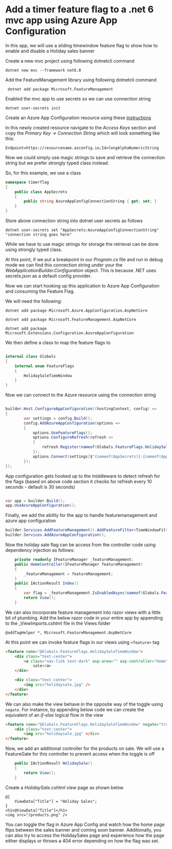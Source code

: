 # Add a timer feature flag to a .net 6 mvc app using Azure App Configuration

In this app, we will use a sliding timewindow feature flag to show how to enable and disable a Holiday sales banner

Create a new mvc project using following dotnetcli command

```dotnetcli
dotnet new mvc --framework net6.0
```

Add the FeatureManagement library using following dotnetcli command

```dotnetcli
 dotnet add package Microsoft.FeatureManagement
```

Enabled the mvc app to use secrets so we can use connection string

```dotnetcli
dotnet user-secrets init
```

Create an Azure App Configuration resource using these [instructions](https://docs.microsoft.com/en-us/azure/azure-app-configuration/quickstart-feature-flag-aspnet-core?tabs=core5x#create-an-app-configuration-store)

In this newly created resource navigate to the _Access Keys_ section and copy the _Primary Key -> Connection String_ which will look something like this:

```
Endpoint=https://resourcename.azconfig.io;Id=longAlphaNumericString
```

Now we could simply use magic strings to save and retrieve the connection string but we prefer strongly typed class instead.

So, for this example, we use a class

```csharp
namespace timerflag
{
    public class AppSecrets
    {
        public string AzureAppConfigConnectionString { get; set; }
    }
}
```

Store above connection string into  dotnet user secrets as follows

```dotnetcli
dotnet user-secrets set "AppSecrets:AzureAppConfigConnectionString" "connection string goes here"
```

While we have to use magic strings for storage the retrieval can be done using strongly typed class.

At this point, if we put a breakpoint in our _Program.cs_ file and run in debug mode we can find this connection string under your the _WebApplicationBuilder.Configuration_ object. This is because .NET uses secrets.json as a default config provider.

Now we can start hooking up this application to Azure App Configuration and consuming the Feature Flag.

We will need the following:

```dotnetcli
dotnet add package Microsoft.Azure.AppConfiguration.AspNetCore
```

```dotnetcli
dotnet add package Microsoft.FeatureManagement.AspNetCore
```

```dotnetcli
dotnet add package Microsoft.Extensions.Configuration.AzureAppConfiguration
```

We then define a class to map the feature flags to

```csharp

internal class Globals
{
    internal enum FeatureFlags
    {
        HolidaySaleTimeWindow
    }
}

```

Now we can connect to the Azure resource using the connection string
```csharp

builder.Host.ConfigureAppConfiguration((hostingContext, config) =>
{
        var settings = config.Build();
        config.AddAzureAppConfiguration(options =>
        {
            options.UseFeatureFlags();
            options.ConfigureRefresh(refresh =>
            {
                refresh.Register(nameof(Globals.FeatureFlags.HolidaySaleTimeWindow), refreshAll: true).SetCacheExpiration(TimeSpan.FromSeconds(10));
            });
            options.Connect(settings[$"{nameof(AppSecrets)}:{nameof(AppSecrets.AzureAppConfigConnectionString)}"]);
        });
});

```

App configuration gets hooked up to the middleware to detect refresh for the flags (based on above code section it checks for refresh every 10 seconds - default is 30 seconds)

```csharp

var app = builder.Build();
app.UseAzureAppConfiguration();

```

Finally, we add the ability for the app to handle featuremanagement and azure app configuration

```csharp
builder.Services.AddFeatureManagement().AddFeatureFilter<TimeWindowFilter>();
builder.Services.AddAzureAppConfiguration();
```

Now the holiday sale flag can be access from the controller code using dependency injection as follows:

```csharp
    private readonly IFeatureManager _featureManagement;
    public HomeController(IFeatureManager featureManagement)
    {
        _featureManagement = featureManagement;
    }
    public IActionResult Index()
    {
        var flag = _featureManagement.IsEnabledAsync(nameof(Globals.FeatureFlags.HolidaySaleTimeWindow)).Result;
        return View();
    }
```

We can also incorporate feature management into razor views with a little bit of plumbing. Add the below razor code in your entire app by appending to the _ViewImports.cshtml file in the Views folder

```razor
@addTagHelper *, Microsoft.FeatureManagement.AspNetCore
```

At this point we can invoke feature flags in our views using ```<feature>``` tag

```html
<feature name="@Globals.FeatureFlags.HolidaySaleTimeWindow">
    <div class="text-center">
        <a class="nav-link text-dark" asp-area="" asp-controller="Home" asp-action="HolidaySale">Click here for the
            sale</a>
    </div>

    <div class="text-center">
        <img src="holidaysale.jpg" />
    </div>
</feature>
```

We can also make the view behave in the opposite way of the toggle using ```negate```. For instance, by appending below code we can create the equivalent of an _if-else_ logical flow in the view

```html
<feature name="@Globals.FeatureFlags.HolidaySaleTimeWindow" negate="true">
    <div class="text-center">
        <img src="holidaysale.jpg" </div>
</feature>
```

Now, we add an additional controller for the products on sale. We will use a FeatureGate for this controller to prevent access when the toggle is off

```csharp
    public IActionResult HolidaySale()
    {
        return View();
    }
```

Create a _HolidaySale.cshtml_ view page as shown below
```razor
@{
    ViewData["Title"] = "Holiday Sales";
}
<h1>@ViewData["Title"]</h1>
<img src="/products.png" />
```

You can toggle the flag in Azure App Config and watch how the home page flips between the sales banner and coming soon banner. Additionally, you can also try to access the HolidaySales page and experience how the page either displays or throws a 404 error depending on how the flag was set.